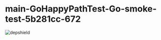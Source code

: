 # main-GoHappyPathTest-Go-smoke-test-5b281cc-672

![depshield](https://staging.depshield.sonatype.org/badges/depshield-staging/main-GoHappyPathTest-Go-smoke-test-5b281cc-672/depshield.svg)